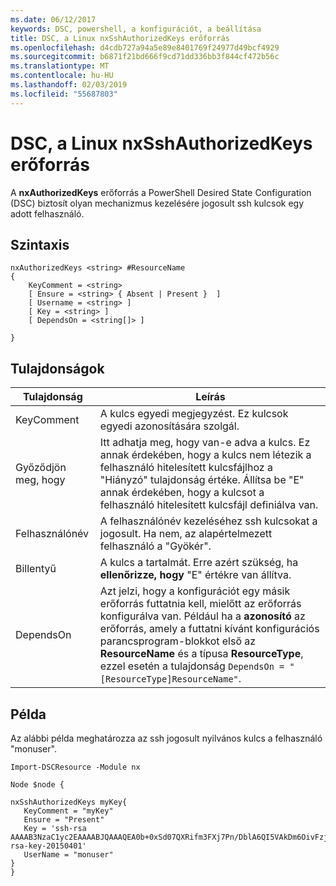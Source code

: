 ```yaml
---
ms.date: 06/12/2017
keywords: DSC, powershell, a konfigurációt, a beállítása
title: DSC, a Linux nxSshAuthorizedKeys erőforrás
ms.openlocfilehash: d4cdb727a94a5e89e8401769f24977d49bcf4929
ms.sourcegitcommit: b6871f21bd666f9cd71dd336bb3f844cf472b56c
ms.translationtype: MT
ms.contentlocale: hu-HU
ms.lasthandoff: 02/03/2019
ms.locfileid: "55687803"
---
```

# <a name="dsc-for-linux-nxsshauthorizedkeys-resource"></a>DSC, a Linux nxSshAuthorizedKeys erőforrás

A **nxAuthorizedKeys** erőforrás a PowerShell Desired State Configuration (DSC) biztosít olyan mechanizmus kezelésére jogosult ssh kulcsok egy adott felhasználó.

## <a name="syntax"></a>Szintaxis

```
nxAuthorizedKeys <string> #ResourceName
{
    KeyComment = <string>
    [ Ensure = <string> { Absent | Present }  ]
    [ Username = <string> ]
    [ Key = <string> ]
    [ DependsOn = <string[]> ]

}
```

## <a name="properties"></a>Tulajdonságok

|  Tulajdonság |  Leírás |
|---|---|
| KeyComment| A kulcs egyedi megjegyzést. Ez kulcsok egyedi azonosítására szolgál.|
| Győződjön meg, hogy| Itt adhatja meg, hogy van-e adva a kulcs. Ez annak érdekében, hogy a kulcs nem létezik a felhasználó hitelesített kulcsfájlhoz a "Hiányzó" tulajdonság értéke. Állítsa be "E" annak érdekében, hogy a kulcsot a felhasználó hitelesített kulcsfájl definiálva van.|
| Felhasználónév| A felhasználónév kezeléséhez ssh kulcsokat a jogosult. Ha nem, az alapértelmezett felhasználó a "Gyökér".|
| Billentyű| A kulcs a tartalmát. Erre azért szükség, ha **ellenőrizze, hogy** "E" értékre van állítva.|
| DependsOn | Azt jelzi, hogy a konfigurációt egy másik erőforrás futtatnia kell, mielőtt az erőforrás konfigurálva van. Például ha a **azonosító** az erőforrás, amely a futtatni kívánt konfigurációs parancsprogram-blokkot első az **ResourceName** és a típusa **ResourceType**, ezzel esetén a tulajdonság `DependsOn = "[ResourceType]ResourceName"`.|

## <a name="example"></a>Példa

Az alábbi példa meghatározza az ssh jogosult nyilvános kulcs a felhasználó "monuser".

```
Import-DSCResource -Module nx

Node $node {

nxSshAuthorizedKeys myKey{
   KeyComment = "myKey"
   Ensure = "Present"
   Key = 'ssh-rsa AAAAB3NzaC1yc2EAAAABJQAAAQEA0b+0xSd07QXRifm3FXj7Pn/DblA6QI5VAkDm6OivFzj3U6qGD1VJ6AAxWPCyMl/qhtpRtxZJDu/TxD8AyZNgc8aN2CljN1hOMbBRvH2q5QPf/nCnnJRaGsrxIqZjyZdYo9ZEEzjZUuMDM5HI1LA9B99k/K6PK2Bc1NLivpu7nbtVG2tLOQs+GefsnHuetsRMwo/+c3LtwYm9M0XfkGjYVCLO4CoFuSQpvX6AB3TedUy6NZ0iuxC0kRGg1rIQTwSRcw+McLhslF0drs33fw6tYdzlLBnnzimShMuiDWiT37WqCRovRGYrGCaEFGTG2e0CN8Co8nryXkyWc6NSDNpMzw== rsa-key-20150401'
   UserName = "monuser"
}
}
```